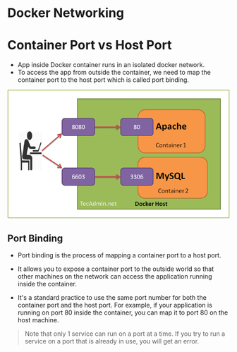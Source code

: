 # Docker Networking

# Container Port vs Host Port

- App inside Docker container runs in an isolated docker network.
- To access the app from outside the container, we need to map the container port to the host port which is called port binding.

![Container Port vs Host Port](imgs/container-port-vs-host-port.png)

## Port Binding

- Port binding is the process of mapping a container port to a host port.
- It allows you to expose a container port to the outside world so that other machines on the network can access the application running inside the container.

- It's a standard practice to use the same port number for both the container port and the host port. For example, if your application is running on port 80 inside the container, you can map it to port 80 on the host machine.

> Note that only 1 service can run on a port at a time. If you try to run a service on a port that is already in use, you will get an error.
